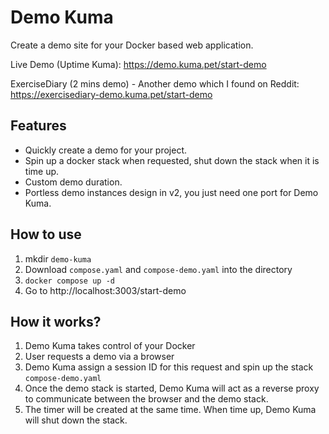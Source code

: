 # Demo Kuma

Create a demo site for your Docker based web application.

Live Demo (Uptime Kuma):
https://demo.kuma.pet/start-demo

ExerciseDiary (2 mins demo) - Another demo which I found on Reddit:
https://exercisediary-demo.kuma.pet/start-demo



## Features

- Quickly create a demo for your project.
- Spin up a docker stack when requested, shut down the stack when it is time up.
- Custom demo duration.
- Portless demo instances design in v2, you just need one port for Demo Kuma.

## How to use

1. mkdir `demo-kuma`
1. Download `compose.yaml` and `compose-demo.yaml` into the directory
1. `docker compose up -d`
1. Go to http://localhost:3003/start-demo

## How it works?

1. Demo Kuma takes control of your Docker
1. User requests a demo via a browser
1. Demo Kuma assign a session ID for this request and spin up the stack `compose-demo.yaml`
1. Once the demo stack is started, Demo Kuma will act as a reverse proxy to communicate between the browser and the demo stack.
1. The timer will be created at the same time. When time up, Demo Kuma will shut down the stack.
